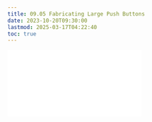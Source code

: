 ```yaml
---
title: 09.05 Fabricating Large Push Buttons
date: 2023-10-20T09:30:00
lastmod: 2025-03-17T04:22:40
toc: true
---
```


![Link to included file content](../../../../electronics/fabricating-large-push-buttons.md)

